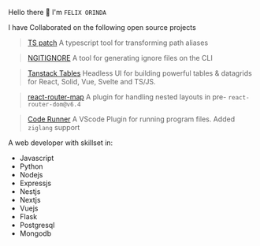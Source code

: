 <!--
### Hi there 👋


**forinda/forinda** is a ✨ _special_ ✨ repository because its `README.md` (this file) appears on your GitHub profile.

Here are some ideas to get you started:

- 🔭 I’m currently working on [agriboost.co.ke](https://agriboost.co.ke)
- 🌱 I’m currently learning ...[Vuejs](https://vuejs.org/)
- 👯 I’m looking to collaborate on ...`{tanstack table, vscode runner, react-router-map}`
- 🤔 I’m looking for help with ...
- 💬 Ask me about ...`[Reactjs, Javascript, Mongodb, ExpressJs, Nestjs, NextJs, Pinia, Redux]`
- 📫 How to reach me: ...[forinda@agriboost.co.ke]
- 😄 Pronouns: He/Him
- ⚡ Fun fact: We learn by building what we don't know

![G](https://wakatime.com/share/@forinda/6f62ca39-72b6-4358-bdb5-8cad33e7c2a9.png)
-->

Hello there 👋 I'm `FELIX ORINDA`

I have Collaborated on the following open source projects
>  [TS patch](https://github.com/nonara/ts-patch)
> A typescript tool for transforming path aliases

> [NGITIGNORE](https://github.com/forinda/ngitignore)
> A tool for generating ignore files on the CLI

> [Tanstack Tables](https://github.com/TanStack/table)
> Headless UI for building powerful tables & datagrids for React, Solid, Vue, Svelte and TS/JS.

> [react-router-map](https://github.com/forinda/react-router-map)
> A plugin for handling nested layouts in pre- `react-router-dom@v6.4`

> [Code Runner](https://github.com/forinda/vscode-code-runner)
> A VScode Plugin for running program files. Added `ziglang` support

A web developer with skillset in:
- Javascript
- Python
- Nodejs
- Expressjs
- Nestjs
- Nextjs
- Vuejs
- Flask
- Postgresql
- Mongodb
